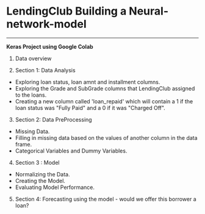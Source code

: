 # LendingClub Building a Neural-network-model
---

**Keras Project using Google Colab**
1.   Data overview

2.   Section 1: Data Analysis
  *    Exploring loan status, loan amnt and installment columns.
  *    Exploring the Grade and SubGrade columns that LendingClub assigned to the loans.
  *    Creating a new column called 'loan_repaid' which will contain a 1 if the loan status was "Fully Paid" and a 0 if it was "Charged Off".
  
3.   Section 2: Data PreProcessing
  *    Missing Data.
  *    Filling in missing data based on the values of another column in the data frame.
  *    Categorical Variables and Dummy Variables.
  
4.   Section 3 : Model
  *    Normalizing the Data.
  *    Creating the Model.
  *    Evaluating Model Performance.
  
5.   Section 4: Forecasting using the model - would we offer this borrower a loan?
